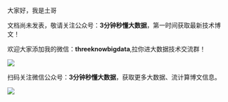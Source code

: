 大家好，我是土哥

文档尚未发表，敬请关注公众号：**3分钟秒懂大数据**，第一时间获取最新技术博文！



欢迎大家添加我的微信：**threeknowbigdata**,拉你进大数据技术交流群！


![](https://files.mdnice.com/user/19005/0b6a4942-feba-4469-b59e-6e467d19d59e.png)

扫码关注微信公众号：**3分钟秒懂大数据**，获取更多大数据、流计算博文信息。


![](https://files.mdnice.com/user/19005/9b74646c-5950-4a72-ba53-f3755c6ed667.png)



